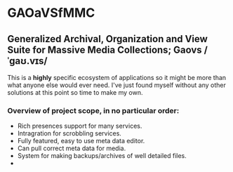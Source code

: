 GAOaVSfMMC
======
## Generalized Archival, Organization and View Suite for Massive Media Collections; Gaovs /ˈgaʊ.vɪs/
This is a **highly** specific ecosystem of applications so it might be more than what anyone else would ever need. I've just found myself without any other solutions at this point so time to make my own.
### Overview of project scope, in no particular order:
- Rich presences support for many services.
- Intragration for scrobbling services.
- Fully featured, easy to use meta data editor.
- Can pull correct meta data for media.
- System for making backups/archives of well detailed files.
- 
